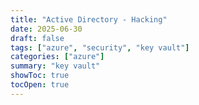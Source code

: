 ```yaml
---
title: "Active Directory - Hacking"
date: 2025-06-30
draft: false
tags: ["azure", "security", "key vault"]
categories: ["azure"]
summary: "key vault"
showToc: true
tocOpen: true
---
```

